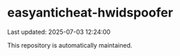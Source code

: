 # easyanticheat-hwidspoofer

Last updated: 2025-07-03 12:24:00

This repository is automatically maintained.
